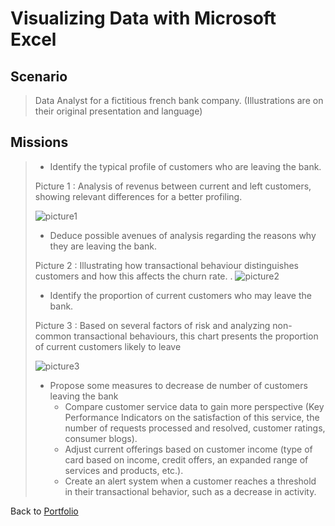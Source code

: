 # Visualizing Data with Microsoft Excel

## Scenario
 > Data Analyst for a fictitious french bank company. (Illustrations are on their original presentation and language)

## Missions
> * Identify the typical profile of customers who are leaving the bank.
>
> Picture 1 : Analysis of revenus between current and left customers, showing relevant differences for a better profiling.
> 
> ![picture1](/Projects/Project_1_folder/images/Image_1.jpg)
> 
> * Deduce possible avenues of analysis regarding the reasons why they are leaving the bank.
>  
> Picture 2 : Illustrating how transactional behaviour distinguishes customers and how this affects the churn rate.
>.
> ![picture2](/Projects/Project_1_folder/images/Image_2.jpg)
> 
> * Identify the proportion of current customers who may leave the bank.
>  
> Picture 3 : Based on several factors of risk and analyzing non-common transactional behaviours, this chart presents the proportion of current customers likely to leave
>
> ![picture3](/Projects/Project_1_folder/images/Image_3.jpg)
>
> * Propose some measures to decrease de number of customers leaving the bank
>     - Compare customer service data to gain more perspective (Key Performance Indicators on the satisfaction of this service, the number of requests processed and resolved, customer ratings, consumer blogs).
>     - Adjust current offerings based on customer income (type of card based on income, credit offers, an expanded range of services and products, etc.).
>     - Create an alert system when a customer reaches a threshold in their transactional behavior, such as a decrease in activity.


Back to [Portfolio](https://ivancor93.github.io/Portfolio)
